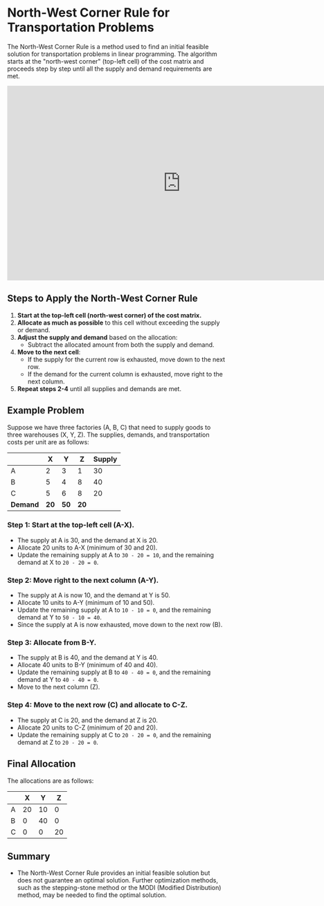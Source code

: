 
# North-West Corner Rule for Transportation Problems

The North-West Corner Rule is a method used to find an initial feasible solution for transportation problems in linear programming. The algorithm starts at the "north-west corner" (top-left cell) of the cost matrix and proceeds step by step until all the supply and demand requirements are met.

<iframe src="https://www.youtube.com/embed?playlist=Ow3XWYnPgSM&fs=1" width="800" height="450" allowfullscreen="allowfullscreen"
        mozallowfullscreen="mozallowfullscreen" 
        msallowfullscreen="msallowfullscreen" 
        oallowfullscreen="oallowfullscreen" 
        webkitallowfullscreen="webkitallowfullscreen" frameborder="0"></iframe>

## Steps to Apply the North-West Corner Rule

1. **Start at the top-left cell (north-west corner) of the cost matrix.**
2. **Allocate as much as possible** to this cell without exceeding the supply or demand.
3. **Adjust the supply and demand** based on the allocation:
   - Subtract the allocated amount from both the supply and demand.
4. **Move to the next cell**:
   - If the supply for the current row is exhausted, move down to the next row.
   - If the demand for the current column is exhausted, move right to the next column.
5. **Repeat steps 2-4** until all supplies and demands are met.

## Example Problem

Suppose we have three factories (A, B, C) that need to supply goods to three warehouses (X, Y, Z). The supplies, demands, and transportation costs per unit are as follows:

|   | X  | Y  | Z  | Supply |
|---|----|----|----|--------|
| A | 2  | 3  | 1  | 30     |
| B | 5  | 4  | 8  | 40     |
| C | 5  | 6  | 8  | 20     |
| **Demand** | **20** | **50** | **20** |        |

### Step 1: Start at the top-left cell (A-X).

- The supply at A is 30, and the demand at X is 20.
- Allocate 20 units to A-X (minimum of 30 and 20).
- Update the remaining supply at A to `30 - 20 = 10`, and the remaining demand at X to `20 - 20 = 0`.

### Step 2: Move right to the next column (A-Y).

- The supply at A is now 10, and the demand at Y is 50.
- Allocate 10 units to A-Y (minimum of 10 and 50).
- Update the remaining supply at A to `10 - 10 = 0`, and the remaining demand at Y to `50 - 10 = 40`.
- Since the supply at A is now exhausted, move down to the next row (B).

### Step 3: Allocate from B-Y.

- The supply at B is 40, and the demand at Y is 40.
- Allocate 40 units to B-Y (minimum of 40 and 40).
- Update the remaining supply at B to `40 - 40 = 0`, and the remaining demand at Y to `40 - 40 = 0`.
- Move to the next column (Z).

### Step 4: Move to the next row (C) and allocate to C-Z.

- The supply at C is 20, and the demand at Z is 20.
- Allocate 20 units to C-Z (minimum of 20 and 20).
- Update the remaining supply at C to `20 - 20 = 0`, and the remaining demand at Z to `20 - 20 = 0`.

## Final Allocation

The allocations are as follows:

|   | X  | Y  | Z  |
|---|----|----|----|
| A | 20 | 10 | 0  |
| B | 0  | 40 | 0  |
| C | 0  | 0  | 20 |

## Summary

- The North-West Corner Rule provides an initial feasible solution but does not guarantee an optimal solution. Further optimization methods, such as the stepping-stone method or the MODI (Modified Distribution) method, may be needed to find the optimal solution.
